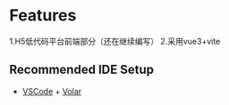 # Features
1.H5低代码平台前端部分（还在继续编写）
2.采用vue3+vite

## Recommended IDE Setup

- [VSCode](https://code.visualstudio.com/) + [Volar](https://marketplace.visualstudio.com/items?itemName=johnsoncodehk.volar)
